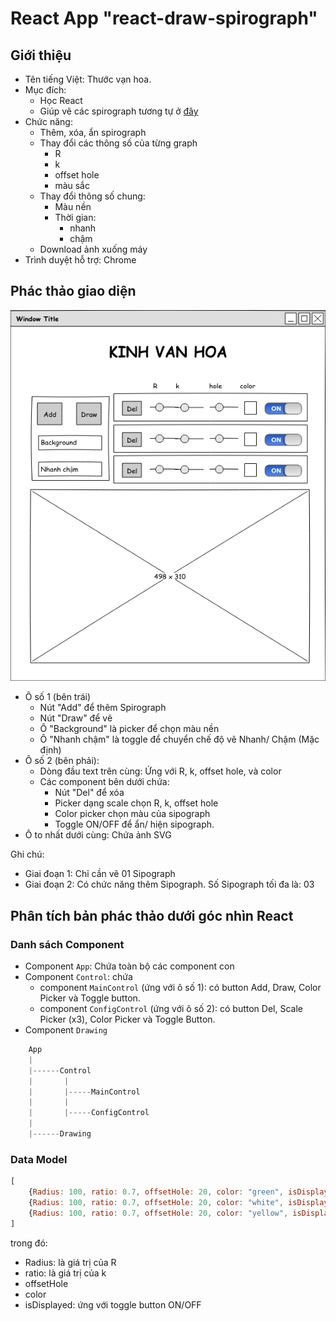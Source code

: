 # React App "react-draw-spirograph"

## Giới thiệu

- Tên tiếng Việt: Thước vạn hoa. 
- Mục đích: 
    - Học React
    - Giúp vẽ các spirograph tương tự ở [đây](https://kipalog.com/posts/Ve-Spirograph-bang-D3-js)
- Chức năng:
    - Thêm, xóa, ẩn spirograph
    - Thay đổi các thông số của từng graph
        - R
        - k
        - offset hole
        - màu sắc
    - Thay đổi thông số chung:
        - Màu nền
        - Thời gian:
            - nhanh
            - chậm
    - Download ảnh xuống máy
- Trình duyệt hỗ trợ: Chrome

## Phác thảo giao diện

![Mokcup](./Sipograph.png)

- Ô số 1 (bên trái)
    - Nút "Add" để thêm Spirograph
    - Nút "Draw" để vẽ
    - Ô "Background" là picker để chọn màu nền
    - Ô "Nhanh chậm" là toggle để chuyển chế độ vẽ Nhanh/ Chậm (Mặc định)
- Ô số 2 (bên phải):
    - Dòng đầu text trên cùng: Ứng với R, k, offset hole, và color
    - Các component bên dưới chứa:
        - Nút "Del" để xóa 
        - Picker dạng scale chọn R, k, offset hole
        - Color picker chọn màu của sipograph
        - Toggle ON/OFF để ẩn/ hiện sipograph.
- Ô to nhất dưới cùng: Chứa ảnh SVG

Ghi chú: 
- Giai đoạn 1: Chỉ cần vẽ 01 Sipograph
- Giai đoạn 2: Có chức năng thêm Sipograph. Số Sipograph tối đa là: 03

## Phân tích bản phác thảo dưới góc nhìn React

### Danh sách Component

- Component `App`: Chứa toàn bộ các component con
- Component `Control`: chứa
    - component `MainControl` (ứng với ô số 1): có button Add, Draw, Color Picker và Toggle button.
    - component `ConfigControl` (ứng với ô số 2): có button Del, Scale Picker (x3), Color Picker và Toggle Button.
- Component `Drawing`

```js
    App
    |
    |------Control
    |       |
    |       |-----MainControl
    |       |
    |       |-----ConfigControl
    |
    |------Drawing
```

### Data Model

```js
[
    {Radius: 100, ratio: 0.7, offsetHole: 20, color: "green", isDisplayed: true},
    {Radius: 100, ratio: 0.7, offsetHole: 20, color: "white", isDisplayed: true},
    {Radius: 100, ratio: 0.7, offsetHole: 20, color: "yellow", isDisplayed: true}
]
```

trong đó:
- Radius: là giá trị của R
- ratio: là giá trị của k
- offsetHole
- color
- isDisplayed: ứng với toggle button ON/OFF

